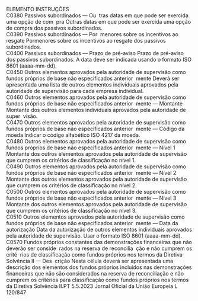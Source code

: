  
ELEMENTO  INSTRUÇÕES  
C0380  Passivos subordinados — Ou ­
tras datas em que pode ser 
exercida uma opção de com ­
pra  Outras datas em que pode ser exercida uma opção de compra dos passivos 
subordinados.  
C0390  Passivos subordinados — Por ­
menores sobre os incentivos 
ao resgate  Pormenores sobre os incentivos ao resgate dos passivos subordinados.  
C0400  Passivos subordinados — 
Prazo de pré-aviso  Prazo de pré-aviso dos passivos subordinados. A data deve ser indicada usando o 
formato ISO 8601 (aaaa-mm-dd).  
C0450  Outros elementos aprovados 
pela autoridade de supervisão 
como fundos próprios de base 
não especificados anterior ­
mente  Deverá ser apresentada uma lista de outros elementos individuais aprovados pela 
autoridade de supervisão para cada empresa individual.  
C0460  Outros elementos aprovados 
pela autoridade de supervisão 
como fundos próprios de base 
não especificados anterior ­
mente — Montante  Montante dos outros elementos individuais aprovados pela autoridade de super ­
visão.  
C0470  Outros elementos aprovados 
pela autoridade de supervisão 
como fundos próprios de base 
não especificados anterior ­
mente — Código da moeda  Indicar o código alfabético ISO 4217 da moeda.  
C0480  Outros elementos aprovados 
pela autoridade de supervisão 
como fundos próprios de base 
não especificados anterior ­
mente — Nível 1  Montante dos outros elementos aprovados pela autoridade de supervisão que 
cumprem os critérios de classificação no nível 1.  
C0490  Outros elementos aprovados 
pela autoridade de supervisão 
como fundos próprios de base 
não especificados anterior ­
mente — Nível 2  Montante dos outros elementos aprovados pela autoridade de supervisão que 
cumprem os critérios de classificação no nível 2.  
C0500  Outros elementos aprovados 
pela autoridade de supervisão 
como fundos próprios de base 
não especificados anterior ­
mente — Nível 3  Montante dos outros elementos aprovados pela autoridade de supervisão que 
cumprem os critérios de classificação no nível 3.  
C0510  Outros elementos aprovados 
pela autoridade de supervisão 
como fundos próprios de base 
não especificados anterior ­
mente — Data da autorização  Data da autorização de outros elementos individuais aprovados pela autoridade de 
supervisão. Usar o formato ISO 8601 (aaaa-mm-dd).  
C0570  Fundos próprios constantes 
das demonstrações financeiras 
que não deverão ser conside ­
rados na reserva de reconcilia ­
ção e não cumprem os crité ­
rios de classificação como 
fundos próprios nos termos da 
Diretiva Solvência II — Des ­
crição  Nesta célula deverá ser apresentada uma descrição dos elementos dos fundos 
próprios incluídos nas demonstrações financeiras que não são considerados na 
reserva de reconciliação e não cumprem os critérios para classificação como 
fundos próprios nos termos da Diretiva Solvência II.PT  5.5.2023 Jornal Oficial da União Europeia L 120/847
